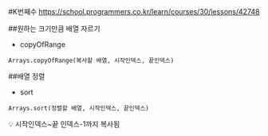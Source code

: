 #K번째수
<https://school.programmers.co.kr/learn/courses/30/lessons/42748>


##원하는 크기만큼 배열 자르기 
* copyOfRange
<pre><code>Arrays.copyOfRange(복사할 배열, 시작인덱스, 끝인덱스)</code></pre>

##배열 정렬
* sort
<pre><code>Arrays.sort(정렬할 배열, 시작인덱스, 끝인덱스)</code></pre>

💡 시작인덱스~끝 인덱스-1까지 복사됨 
